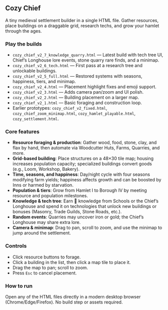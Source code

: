 ## Cozy Chief

A tiny medieval settlement builder in a single HTML file. Gather resources, place buildings on a draggable grid, research techs, and grow your hamlet through the ages.

### Play the builds
- `cozy_chief_v2_7_knowledge_quarry.html` — Latest build with tech tree UI, Chief’s Longhouse lore events, stone quarry rare finds, and a minimap.
- `cozy_chief_v2_6_tech.html` — First pass at a research tree and unlockable buildings.
- `cozy_chief_v2_5_full.html` — Restored systems with seasons, happiness, tiers, and minimap.
- `cozy_chief_v2_4.html` — Placement highlight fixes and emoji support.
- `cozy_chief_v2_3.html` — Adds camera pan/zoom and UI polish.
- `cozy_chief_v2_2.html` — Building placement on a larger map.
- `cozy_chief_v2_1.html` — Basic foraging and construction loop.
- Earlier prototypes: `cozy_chief_v2_fixed.html`, `cozy_chief_zoom_minimap.html`, `cozy_hamlet_playable.html`, `cozy_settlement.html`.

### Core features
- **Resource foraging & production**: Gather wood, food, stone, clay, and flax by hand, then automate via Woodcutter Huts, Farms, Quarries, and more.
- **Grid-based building**: Place structures on a 48×30 tile map; housing increases population capacity; specialized buildings convert goods (e.g., Loom, Workshop, Bakery).
- **Time, seasons, and happiness**: Day/night cycle with four seasons modifying farm yields; happiness affects growth and can be boosted by Inns or harmed by starvation.
- **Population & tiers**: Grow from Hamlet I to Borough IV by meeting resource and population milestones.
- **Knowledge & tech tree**: Earn 📜 knowledge from Schools or the Chief’s Longhouse and spend it on technologies that unlock new buildings or bonuses (Masonry, Trade Guilds, Stone Roads, etc.).
- **Random events**: Quarries may uncover iron or gold; the Chief’s Longhouse may share extra lore.
- **Camera & minimap**: Drag to pan, scroll to zoom, and use the minimap to jump around the settlement.

### Controls
- Click resource buttons to forage.
- Click a building in the list, then click a map tile to place it.
- Drag the map to pan; scroll to zoom.
- Press `Esc` to cancel placement.

### How to run
Open any of the HTML files directly in a modern desktop browser (Chrome/Edge/Firefox). No build step or assets required.
